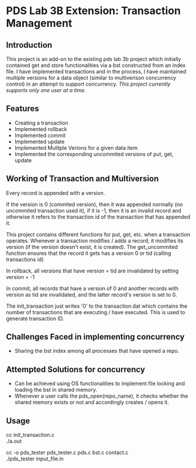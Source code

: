 # PDS Lab 3B Extension: Transaction Management

## Introduction

This project is an add-on to the existing pds lab 3b project which initially contained get and store functionalities via a bst constructed from an index file. I have implemented transactions and in the process, I have maintained multiple versions for a data object (similar to multiverison concurrency control) in an attempt to support concurrency. 
*This project currently supports only one user at a time.*

## Features

- Creating a transaction
- Implemented rollback
- Implemented commit
- Implemented update
- Implemented Mulitple Verions for a given data item
- Implemented the corresponding uncommited versions of put, get, update

## Working of Transaction and Multiversion
Every record is appended with a version.

If the version is 0 (commited version), then it was appended normally (no uncommited transaction used it), if it is -1, then it is an invalid record and otherwise it refers to the transaction id of the transaction that has appended it.

This project contains different functions for put, get, etc. when a transaction operates. Whenever a transaction modifies / adds a record, it modifies its version (if the version doesn't exist, it is created).
The get_uncommited function ensures that the record it gets has a version 0 or tid (calling transactions id)

In rollback, all versions that have version = tid are invalidated by setting version = -1

In commit, all records that have a version of 0 and another records with version as tid are invalidated, and the latter record's version is set to 0.

The init_transaction just writes '0' to the transaction.dat which contains the number of transactions that are executing / have executed. This is used to generate transaction ID.

## Challenges Faced in implementing concurrency
- Sharing the bst index among all processes that have opened a repo.

## Attempted Solutions for concurrency
- Can be achieved using OS functionalities to implement file locking and loading the bst in shared memory.
- Whenever a user calls the pds_open(repo_name), it checks whether the shared memory exists or not and accordingly creates / opens it.


## Usage

cc init_transaction.c <br/>
./a.out

cc -o pds_tester pds_tester.c pds.c bst.c contact.c<br/>
./pds_tester input_file.in
